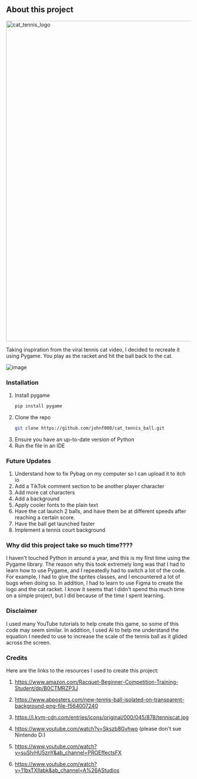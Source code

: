 ## About this project
<img width="871" alt="cat_tennis_logo" src="https://github.com/user-attachments/assets/cabb5700-44f1-4fc0-9d6a-d081bbf74118" />

Taking inspiration from the viral tennis cat video, I decided to recreate it using Pygame. You play as the racket and hit the ball back to the cat. 

![image](https://github.com/user-attachments/assets/25083793-ba7e-4ec9-9ad4-7014891792a5)

### Installation

1. Install pygame
   ```sh
   pip install pygame
   ```
2. Clone the repo
   ```sh
   git clone https://github.com/johnf008/cat_tennis_ball.git
   ```
3. Ensure you have an up-to-date version of Python
4. Run the file in an IDE

### Future Updates

1. Understand how to fix Pybag on my computer so I can upload it to itch io
2. Add a TikTok comment section to be another player character
3. Add more cat characters
4. Add a background
5. Apply cooler fonts to the plain text
6. Have the cat launch 2 balls, and have them be at different speeds after reaching a certain score.
7. Have the ball get launched faster
8. Implement a tennis court background

### Why did this project take so much time????
I haven't touched Python in around a year, and this is my first time using the Pygame library. The reason why this took extremely long was that I had to learn how to use Pygame, and I repeatedly had to switch a lot of the code. For example, I had to give the sprites classes, and I encountered a lot of bugs when doing so. In addition, I had to learn to use Figma to create the logo and the cat racket. I know it seems that I didn't spend this much time on a simple project, but I did because of the time I spent learning. 

### Disclaimer
I used many YouTube tutorials to help create this game, so some of this code may seem similar. In addition, I used AI to help me understand the equation I needed to use to increase the scale of the tennis ball as it glided across the screen. 

### Credits
Here are the links to the resources I used to create this project: 
1. https://www.amazon.com/Racquet-Beginner-Competition-Training-Student/dp/B0CTMRZP3J
2. https://www.abposters.com/new-tennis-ball-isolated-on-transparent-background-png-file-f564007240
3. https://i.kym-cdn.com/entries/icons/original/000/045/878/tenniscat.jpg

4. https://www.youtube.com/watch?v=Skszb8Gvhwo
(please don't sue Nintendo D:)

5. https://www.youtube.com/watch?v=suSlvHU5znY&ab_channel=PROEffectsFX
6. https://www.youtube.com/watch?v=11bxTXllabk&ab_channel=A%26AStudios



